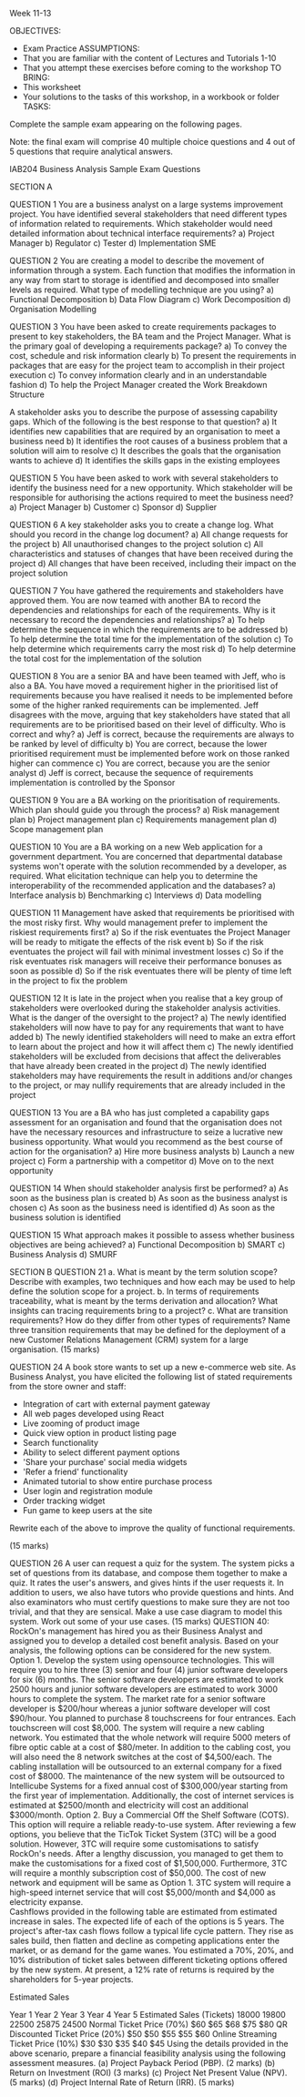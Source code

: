 

Week 11-13

OBJECTIVES:* Exam PracticeASSUMPTIONS:* That you are familiar with the content of Lectures and Tutorials 1-10
* That you attempt these exercises before coming to the workshopTO BRING:* This worksheet
* Your solutions to the tasks of this workshop, in a workbook or folderTASKS:
Complete the sample exam appearing on the following pages.

Note: the final exam will comprise 40 multiple choice questions and 4 out of 5 questions that require analytical answers.
IAB204 Business Analysis Sample Exam Questions

SECTION A

QUESTION 1
You are a business analyst on a large systems improvement project. You have identified several stakeholders that need different types of information related to requirements. Which stakeholder would need detailed information about technical interface requirements?
a) Project Manager
b) Regulator
c) Tester
d) Implementation SME


QUESTION 2
You are creating a model to describe the movement of information through a system. Each function that modifies the information in any way from start to storage is identified and decomposed into smaller levels as required. What type of modelling technique are you using?
a) Functional Decomposition
b) Data Flow Diagram
c) Work Decomposition
d) Organisation Modelling


QUESTION 3
You have been asked to create requirements packages to present to key stakeholders, the BA team and the Project Manager. What is the primary goal of developing a requirements package?
a) To convey the cost, schedule and risk information clearly
b) To present the requirements in packages that are easy for the project team to accomplish in their project execution
c) To convey information clearly and in an understandable fashion
d) To help the Project Manager created the Work Breakdown Structure

A stakeholder asks you to describe the purpose of assessing capability gaps. Which of the following is the best response to that question?
a) It identifies new capabilities that are required by an organisation to meet a business need
b) It identifies the root causes of a business problem that a solution will aim to resolve
c) It describes the goals that the organisation wants to achieve
d) It identifies the skills gaps in the existing employees

QUESTION 5
You have been asked to work with several stakeholders to identify the business need for a new opportunity. Which stakeholder will be responsible for authorising the actions required to meet the business need?
a) Project Manager
b) Customer
c) Sponsor
d) Supplier

QUESTION 6
A key stakeholder asks you to create a change log. What should you record in the change log document?
a) All change requests for the project
b) All unauthorised changes to the project solution
c) All characteristics and statuses of changes that have been received during the project
d) All changes that have been received, including their impact on the project solution


QUESTION 7
You have gathered the requirements and stakeholders have approved them. You are now teamed with another BA to record the dependencies and relationships for each of the requirements. Why is it necessary to record the dependencies and relationships?
a) To help determine the sequence in which the requirements are to be addressed
b) To help determine the total time for the implementation of the solution
c) To help determine which requirements carry the most risk
d) To help determine the total cost for the implementation of the solution

QUESTION 8
You are a senior BA and have been teamed with Jeff, who is also a BA. You have moved a requirement higher in the prioritised list of requirements because you have realised it needs to be implemented before some of the higher ranked requirements can be implemented. Jeff disagrees with the move, arguing that key stakeholders have stated that all requirements are to be prioritised based on their level of difficulty. Who is correct and why?
a) Jeff is correct, because the requirements are always to be ranked by level of difficulty
b) You are correct, because the lower prioritised requirement must be implemented before work on those ranked higher can commence
c) You are correct, because you are the senior analyst
d) Jeff is correct, because the sequence of requirements implementation is controlled by the Sponsor

QUESTION 9
You are a BA working on the prioritisation of requirements. Which plan should guide you through the process?
a) Risk management plan
b) Project management plan
c) Requirements management plan
d) Scope management plan


QUESTION 10
You are a BA working on a new Web application for a government department. You are concerned that departmental database systems won't operate with the solution recommended by a developer, as required. What elicitation technique can help you to determine the interoperability of the recommended application and the databases?
a) Interface analysis
b) Benchmarking
c) Interviews
d) Data modelling


QUESTION 11
Management have asked that requirements be prioritised with the most risky first. Why would management prefer to implement the riskiest requirements first?
a) So if the risk eventuates the Project Manager will be ready to mitigate the effects of the risk event
b) So if the risk eventuates the project will fail with minimal investment losses
c) So if the risk eventuates risk managers will receive their performance bonuses as soon as possible
d) So if the risk eventuates there will be plenty of time left in the project to fix the problem



QUESTION 12
 It is late in the project when you realise that a key group of stakeholders were overlooked during the stakeholder analysis activities. What is the danger of the oversight to the project?
a) The newly identified stakeholders will now have to pay for any requirements that want to have added
b) The newly identified stakeholders will need to make an extra effort to learn about the project and how it will affect them
c) The newly identified stakeholders will be excluded from decisions that affect the deliverables that have already been created in the project
d) The newly identified stakeholders may have requirements the result in additions and/or changes to the project, or may nullify requirements that are already included in the project

QUESTION 13
You are a BA who has just completed a capability gaps assessment for an organisation and found that the organisation does not have the necessary resources and infrastructure to seize a lucrative new business opportunity. What would you recommend as the best course of action for the organisation?
a) Hire more business analysts
b) Launch a new project
c) Form a partnership with a competitor
d) Move on to the next opportunity

QUESTION 14
When should stakeholder analysis first be performed?
a) As soon as the business plan is created
b) As soon as the business analyst is chosen
c) As soon as the business need is identified
d) As soon as the business solution is identified


QUESTION 15
What approach makes it possible to assess whether business objectives are being achieved?
a) Functional Decomposition
b) SMART
c) Business Analysis
d) SMURF

SECTION B
QUESTION 21
a. What is meant by the term solution scope? Describe with examples, two techniques and how each may be used to help define the solution scope for a project.
b. In terms of requirements traceability, what is meant by the terms derivation and allocation? What insights can tracing requirements bring to a project?
c. What are transition requirements? How do they differ from other types of requirements? Name three transition requirements that may be defined for the deployment of a new Customer Relations Management (CRM) system for a large organisation. 
(15 marks) 

QUESTION 24
A book store wants to set up a new e-commerce web site. As Business Analyst, you have elicited the following list of stated requirements from the store owner and staff:
* Integration of cart with external payment gateway
* All web pages developed using React
* Live zooming of product image
* Quick view option in product listing page
* Search functionality
* Ability to select different payment options
* 'Share your purchase' social media widgets
* 'Refer a friend' functionality
* Animated tutorial to show entire purchase process
* User login and registration module
* Order tracking widget
* Fun game to keep users at the site

Rewrite each of the above to improve the quality of functional requirements.

(15 marks)

QUESTION 26
A user can request a quiz for the system. The system picks a set of questions from its database, and compose them together to make a quiz. It rates the user's answers, and gives hints if the user requests it. In addition to users, we also have tutors who provide questions and hints. And also examinators who must certify questions to make sure they are not too trivial, and that they are sensical. Make a use case diagram to model this system. Work out some of your use cases.
(15 marks)
QUESTION 40:
RockOn's management has hired you as their Business Analyst and assigned you to develop a detailed cost benefit analysis. Based on your analysis, the following options can be considered for the new system.
Option 1. Develop the system using opensource technologies. This will require you to hire three (3) senior and four (4) junior software developers for six (6) months. The senior software developers are estimated to work 2500 hours and junior software developers are estimated to work 3000 hours to complete the system. The market rate for a senior software developer is $200/hour whereas a junior software developer will cost $90/hour. You planned to purchase 8 touchscreens for four entrances. Each touchscreen will cost $8,000. The system will require a new cabling network. You estimated that the whole network will require 5000 meters of fibre optic cable at a cost of $80/meter. In addition to the cabling cost, you will also need the 8 network switches at the cost of $4,500/each. The cabling installation will be outsourced to an external company for a fixed cost of $8000. The maintenance of the new system will be outsourced to Intellicube Systems for a fixed annual cost of $300,000/year starting from the first year of implementation. Additionally, the cost of internet services is estimated at $2500/month and electricity will cost an additional $3000/month. 
 Option 2. Buy a Commercial Off the Shelf Software (COTS). This option will require a reliable ready-to-use system. After reviewing a few options, you believe that the TicTok Ticket System (3TC) will be a good solution. However, 3TC will require some customisations to satisfy RockOn's needs. After a lengthy discussion, you managed to get them to make the customisations for a fixed cost of $1,500,000. Furthermore, 3TC will require a monthly subscription cost of $50,000. The cost of new network and equipment will be same as Option 1. 3TC system will require a high-speed internet service that will cost $5,000/month and $4,000 as electricity expanse.     
Cashflows provided in the following table are estimated from estimated increase in sales. The expected life of each of the options is 5 years. The project's after-tax cash flows follow a typical life cycle pattern. They rise as sales build, then flatten and decline as competing applications enter the market, or as demand for the game wanes. You estimated a 70%, 20%, and 10% distribution of ticket sales between different ticketing options offered by the new system. At present, a 12% rate of returns is required by the shareholders for 5-year projects.
Estimated Sales Year 1Year 2Year 3Year 4Year 5Estimated Sales (Tickets)1800019800225002587524500Normal Ticket Price (70%)$60$65$68$75$80QR Discounted Ticket Price (20%)$50$50$55$55$60Online Streaming Ticket Price (10%)$30$30$35$40$45Using the details provided in the above scenario, prepare a financial feasibility analysis using the following assessment measures. 
(a) Project Payback Period (PBP).               			(2 marks)
(b) Return on Investment (ROI)					(3 marks)
(c) Project Net Present Value (NPV).          			(5 marks)
(d) Project Internal Rate of Return (IRR).    			(5 marks)













